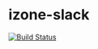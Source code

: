 # izone-slack

[![Build Status](https://drone.iteam.life/api/badges/Iteam1337/izone-core-api/status.svg)](https://drone.iteam.life/Iteam1337/izone-core-api)
